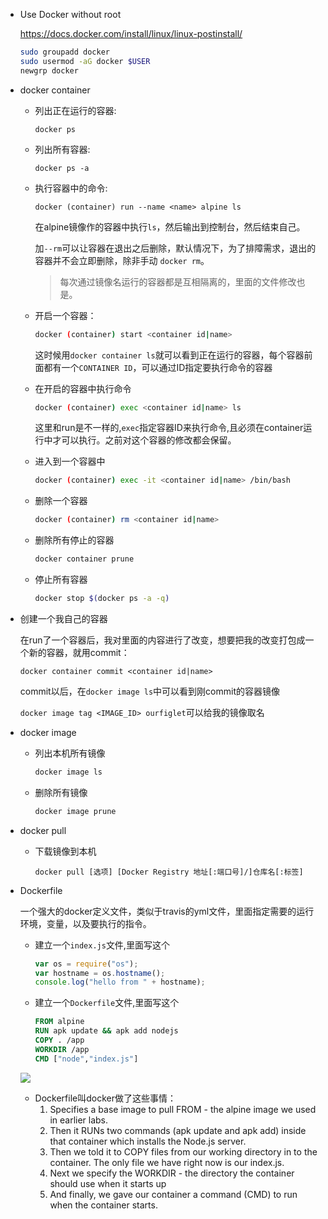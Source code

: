 - Use Docker without root

    https://docs.docker.com/install/linux/linux-postinstall/

    ```sh
    sudo groupadd docker
    sudo usermod -aG docker $USER
    newgrp docker
    ```

- docker container

    - 列出正在运行的容器:
        ```
        docker ps
        ```
        
    - 列出所有容器:
        ```
        docker ps -a
        ```
        
    - 执行容器中的命令:
        ```
        docker (container) run --name <name> alpine ls
        ```
    
        在alpine镜像作的容器中执行`ls`，然后输出到控制台，然后结束自己。
    
        加`--rm`可以让容器在退出之后删除，默认情况下，为了排障需求，退出的容器并不会立即删除，除非手动 `docker rm`。
        
        > 每次通过镜像名运行的容器都是互相隔离的，里面的文件修改也是。
        
    - 开启一个容器：
        ```sh
        docker (container) start <container id|name>
        ```
    
        这时候用`docker container ls`就可以看到正在运行的容器，每个容器前面都有一个`CONTAINER ID`，可以通过ID指定要执行命令的容器
    
    - 在开启的容器中执行命令
        ```sh
        docker (container) exec <container id|name> ls
        ```
    
        这里和run是不一样的,`exec`指定容器ID来执行命令,且必须在container运行中才可以执行。之前对这个容器的修改都会保留。
    
    - 进入到一个容器中
        ```sh
        docker (container) exec -it <container id|name> /bin/bash
        ```
    
    - 删除一个容器
        ```sh
        docker (container) rm <container id|name>
        ```
        
    - 删除所有停止的容器
    
        ```sh
        docker container prune
        ```
        
    - 停止所有容器
    
        ```sh
        docker stop $(docker ps -a -q)
        ```
    
- 创建一个我自己的容器
  
    在run了一个容器后，我对里面的内容进行了改变，想要把我的改变打包成一个新的容器，就用commit：
    ```
    docker container commit <container id|name>
    ```
    commit以后，在`docker image ls`中可以看到刚commit的容器镜像

    `docker image tag <IMAGE_ID> ourfiglet`可以给我的镜像取名
    
- docker image
    - 列出本机所有镜像
        ```sh
        docker image ls
        ```
        
    - 删除所有镜像
    
        ```sh
        docker image prune
        ```
    
- docker pull
    - 下载镜像到本机
        ```
        docker pull [选项] [Docker Registry 地址[:端口号]/]仓库名[:标签]
        ```
    
- Dockerfile

    一个强大的docker定义文件，类似于travis的yml文件，里面指定需要的运行环境，变量，以及要执行的指令。
    - 建立一个`index.js`文件,里面写这个
        ```js
        var os = require("os");
        var hostname = os.hostname();
        console.log("hello from " + hostname);
        ```
    - 建立一个`Dockerfile`文件,里面写这个
        ```dockerfile
        FROM alpine
        RUN apk update && apk add nodejs
        COPY . /app
        WORKDIR /app
        CMD ["node","index.js"]
        ```
    ![](https://training.play-with-docker.com/images/ops-images-dockerfile.svg)
    - Dockerfile叫docker做了这些事情：
        1. Specifies a base image to pull FROM - the alpine image we used in earlier labs.
        2. Then it RUNs two commands (apk update and apk add) inside that container which installs the Node.js server.
        3. Then we told it to COPY files from our working directory in to the container. The only file we have right now is our index.js.
        4. Next we specify the WORKDIR - the directory the container should use when it starts up
        5. And finally, we gave our container a command (CMD) to run when the container starts.
